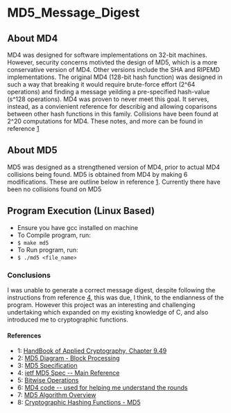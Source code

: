 # MD5_Message_Digest

## About MD4
MD4 was designed for software implementations on 32-bit machines. However, security concerns motivted the design of MD5, which is a more conservative version of MD4.
Other versions include the SHA and RIPEMD implementations.
The original MD4 (128-bit hash function) was designed in such a way that breaking it would require brute-force effort (2^64 operations) and finding a message yeilding a pre-specified hash-value (s^128 operations).
MD4 was proven to never meet this goal. It serves, instead, as a convienient reference for describig and allowing coparisons between other hash functions in this family.
Collisions have been found at 2^20 computations for MD4.
These notes, and more can be found in reference [1](http://cacr.uwaterloo.ca/hac/about/chap9.pdf)

## About MD5
MD5 was designed as a strengthened version of MD4, prior to actual MD4 collisions being found.
MD5 is obtained from MD4 by making 6 modifications. These are outline below in reference [1](http://cacr.uwaterloo.ca/hac/about/chap9.pdf).
Currently there have been no collisions found on MD5

## Program Execution (Linux Based)
* Ensure you have gcc installed on machine
* To Compile program, run: 
* `$ make md5`
* To Run program, run:
* `$ ./md5 <file_name>`

### Conclusions
I was unable to generate a correct message digest, despite following the instructions from reference [4](https://www.ietf.org/rfc/rfc1321.txt), this was due, I think, to the endianness of the program. However this project was an interesting and challenging undertaking which expanded on my existing knowledge of C, and also introduced me to cryptographic functions.

#### References
* 1: [HandBook of Applied Cryptography, Chapter 9.49](http://cacr.uwaterloo.ca/hac/about/chap9.pdf)
* 2: [MD5 Diagram - Block Processing](https://www.iusmentis.com/technology/hashfunctions/md5/)
* 3: [MD5 Specification](http://practicalcryptography.com/hashes/md5-hash/)
* 4: [ietf MD5 Spec -- Main Reference](https://www.ietf.org/rfc/rfc1321.txt)
* 5: [Bitwise Operations](https://www.geeksforgeeks.org/bitwise-operators-in-c-cpp/)
* 6: [MD4 code -- used for helping me understand the rounds](https://code.woboq.org/linux/linux/crypto/md4.c.html)
* 7: [MD5 Algorithm Overview](http://www.herongyang.com/Cryptography/MD5-Message-Digest-Algorithm-Overview.html)
* 8: [Cryptographic Hashing Functions - MD5](https://cs.indstate.edu/~fsagar/doc/paper.pdf)
